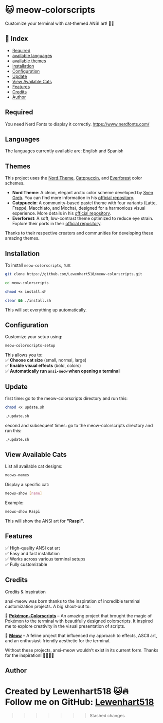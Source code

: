 # 🐱 meow-colorscripts  
Customize your terminal with cat-themed ANSI art! 🎨🔥  

## 📌 Index  
- [Required](#Required)
- [available languages](#Languages)
- [available themes](#Themes)
- [Installation](#installation)  
- [Configuration](#configuration)
- [Update](#Update)
- [View Available Cats](#view-available-cats)  
- [Features](#features)
- [Credits](#Credits)
- [Author](#author)  

## Required
You need Nerd Fonts to display it correctly.
https://www.nerdfonts.com/

## Languages
The languages ​​currently available are:
English and Spanish

## Themes

This project uses the [Nord Theme](https://github.com/nordtheme),
[Catppuccin](https://github.com/catppuccin/catppuccin), and 
[Everforest](https://github.com/sainnhe/everforest) color schemes.

- **Nord Theme**: A clean, elegant arctic color scheme developed by [Sven Greb](https://www.nordtheme.com). You can find more information in his [official repository](https://github.com/nordtheme).
- **Catppuccin**: A community-based pastel theme with four variants (Latte, Frappé, Macchiato, and Mocha), designed for a harmonious visual experience. More details in his [official repository](https://github.com/catppuccin/catppuccin).
- **Everforest**: A soft, low-contrast theme optimized to reduce eye strain. Explore their ports in their [official repository](https://github.com/sainnhe/everforest).

Thanks to their respective creators and communities for developing these amazing themes.

## Installation   
To install `meow-colorscripts`, run:  
```bash  
git clone https://github.com/Lewenhart518/meow-colorscripts.git
```
```bash
cd meow-colorscripts
```
```bash 
chmod +x install.sh
```
```bash  
clear && ./install.sh  
```  
This will set everything up automatically.  
## Configuration   
Customize your setup using:  
```bash  
meow-colorscripts-setup  
```  
This allows you to:  
✅ **Choose cat size** (small, normal, large)  
✅ **Enable visual effects** (bold, colors)  
✅ **Automatically run `ansi-meow` when opening a terminal**  

## Update
first time:
go to the meow-colorscripts directory and run this:
```bash 
chmod +x update.sh
```
```bash 
./update.sh
```
second and subsequent times:
go to the meow-colorscripts directory and run this:
```bash 
./update.sh
```

## View Available Cats
List all available cat designs:  
```bash  
meows-names  
```  
Display a specific cat:  
```bash  
meows-show [name]  
```  
Example:  
```bash  
meows-show Raspi  
```  
This will show the ANSI art for **"Raspi"**.  
## Features  
✅ High-quality ANSI cat art  
✅ Easy and fast installation  
✅ Works across various terminal setups  
✅ Fully customizable 

## Credits
 Credits & Inspiration

ansi-meow was born thanks to the inspiration of incredible terminal customization projects. 
A big shout-out to:

🔹 **[Pokémon-Colorscripts](https://gitlab.com/phoneybadger/pokemon-colorscripts)** – An amazing project that brought the magic of Pokémon to the terminal with beautifully designed colorscripts. It inspired me to explore creativity in the visual presentation of scripts. 

🔹 **[Meow](https://github.com/PixelSergey/meow)** – A feline project that influenced my approach to effects, ASCII art, and an enthusiast-friendly aesthetic for the terminal. 

Without these projects, ansi-meow wouldn't exist in its current form. Thanks for the inspiration! 🎨🐱✨🚀

## Author  
Created by **Lewenhart518** 🐱🔥  
Follow me on GitHub: [Lewenhart518](https://github.com/Lewenhart518)  
=======
>>>>>>> Stashed changes
